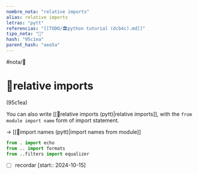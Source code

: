 ```yaml
---
nombre_nota: "relative imports"
alias: relative imports
letras: "pytt"
referencias: "[[TODO/🏛️python tutorial (dcb4c).md]]"
tipo_nota: "📑"
hash: "95c1ea"
parent_hash: "aea5a"
---
```


#nota/📑

# 📑relative imports
<div class="hash">(95c1ea)</div>

You can also write [[📑relative imports (pytt)|relative imports]], with the `from module import name` form of import statement.

-> [[📑import names  (pytt)|import names from module]]

```python
from . import echo
from .. import formats
from ..filters import equalizer
```

- [ ] recordar  [start:: 2024-10-15]
